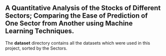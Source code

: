 ## A Quantitative Analysis of the Stocks of Different Sectors; Comparing the Ease of Prediction of One Sector from Another using Machine Learning Techniques.

The **dataset** directory contains all the datasets which were used in this project, sorted by the Sectors.


